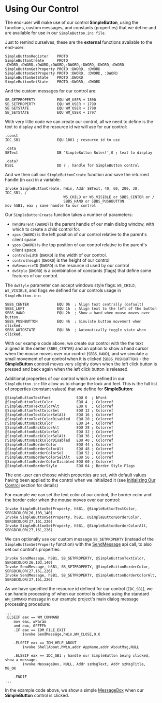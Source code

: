 # Using Our Control

The end-user will make use of our control **SimpleButton**, using the functions, custom messages, and constants \(properties\) that we define and are available for use in our `SimpleButton.inc file`.

Just to remind ourselves, these are the **external** functions available to the end-user:

```x86asm
SimpleButtonRegister    PROTO
SimpleButtonCreate      PROTO :DWORD,:DWORD,:DWORD,:DWORD,:DWORD,:DWORD,:DWORD,:DWORD
SimpleButtonGetProperty PROTO :DWORD, :DWORD
SimpleButtonSetProperty PROTO :DWORD, :DWORD, :DWORD
SimpleButtonGetState    PROTO :DWORD
SimpleButtonSetState    PROTO :DWORD, :DWORD
```

And the custom messages for our control are:

```x86asm
SB_GETPROPERTY          EQU WM_USER + 1800
SB_SETPROPERTY          EQU WM_USER + 1799
SB_GETSTATE             EQU WM_USER + 1798
SB_SETSTATE             EQU WM_USER + 1797
```

With very little code we can create our control, all we need to define is the text to display and the resource id we will use for our control:

```x86asm
.const
IDC_SB1                 EQU 1001 ; resource id to use

.data
SBText                  DB 'SimpleButton Rules!',0 ; text to display

.data?
hSB1                    DD ? ; handle for SimpleButton control
```

And we then call our `SimpleButtonCreate` function and save the returned handle \(in `eax`\) in a variable:

```x86asm
Invoke SimpleButtonCreate, hWin, Addr SBText, 40, 60, 200, 30, IDC_SB1, /
                           WS_CHILD or WS_VISIBLE or SBBS_CENTER or /
                           SBBS_HAND or SBBS_PUSHBUTTON
mov hSB1, eax ; save handle to our control
```

Our `SimpleButtonCreate` function takes a number of parameters:

* `hWndParent` \(`DWORD`\) is the parent handle of our main dialog window, with which to create a child control for.
* `xpos` \(`DWORD`\) is the left position of our control relative to the parent's client space.
* `ypos` \(`DWORD`\) is the top position of our control relative to the parent's client space.
* `controlwidth` \(`DWORD`\) is the width of our control.
* `controlheight` \(`DWORD`\) is the height of our control
* `dwResourceID` \(`DWORD`\) is the resource id used by our control
* `dwStyle` \(`DWORD`\) is a combination of constants \(flags\) that define some features of our control.

The `dwStyle` parameter can accept windows style flags: `WS_CHILD`, `WS_VISIBLE`, and flags we defined for our controls usage in `SimpleButton.inc`:

```x86asm
SBBS_CENTER             EQU 0h  ; Align text centrally (default)
SBBS_LEFT               EQU 1h  ; Align text to the left of the button
SBBS_HAND               EQU 2h  ; Show a hand when mouse moves over button.
SBBS_PUSHBUTTON         EQU 4h  ; Simulate button movement when clicked.
SBBS_AUTOSTATE          EQU 8h  ; Automatically toggle state when clicked.
```

With our example code above, we create our control with the the text aligned in the center \(`SBBS_CENTER`\) and an option to show a hand cursor when the mouse moves over our control \(`SBBS_HAND`\), and we simulate a small movement of our control when it is clicked  \(`SBBS_PUSHBUTTON`\) - the **SimpleButton** controil moves very slightly down when the left click button is pressed and back again when the left click button is released.

Additional properties of our control which are defined in our `SimpleButton.inc` file allow us to change the look and feel. This is the full list of properties \(constant values\) that we define for **SimpleButton**:

```x86asm
@SimpleButtonTextFont            EQU 0  ; hFont
@SimpleButtonTextColor           EQU 4  ; Colorref
@SimpleButtonTextColorAlt        EQU 8  ; Colorref
@SimpleButtonTextColorSel        EQU 12 ; Colorref
@SimpleButtonTextColorSelAlt     EQU 16 ; Colorref
@SimpleButtonTextColorDisabled   EQU 20 ; Colorref
@SimpleButtonBackColor           EQU 24 ; Colorref
@SimpleButtonBackColorAlt        EQU 28 ; Colorref
@SimpleButtonBackColorSel        EQU 32 ; Colorref
@SimpleButtonBackColorSelAlt     EQU 36 ; Colorref
@SimpleButtonBackColorDisabled   EQU 40 ; Colorref
@SimpleButtonBorderColor         EQU 44 ; Colorref
@SimpleButtonBorderColorAlt      EQU 48 ; Colorref
@SimpleButtonBorderColorSel      EQU 52 ; Colorref
@SimpleButtonBorderColorSelAlt   EQU 56 ; Colorref
@SimpleButtonBorderColorDisabled EQU 60 ; Colorref
@SimpleButtonBorderStyle         EQU 64 ; Border Style Flags
```

The end-user can choose which properties are set, with default values having been applied to the control when we initialized it \(see [Initializing Our Control](//initializing-our-control.md) section for details\)

For example we can set the text color of our control, the border color and the border color when the mouse moves over our control:

```x86asm
Invoke SimpleButtonSetProperty, hSB1, @SimpleButtonTextColor, SBRGBCOLOR(26,103,140)
Invoke SimpleButtonSetProperty, hSB1, @SimpleButtonBorderColor, SBRGBCOLOR(27,161,226)
Invoke SimpleButtonSetProperty, hSB1, @SimpleButtonBorderColorAlt, SBRGBCOLOR(27,161,226)
```

We can optionally use our custom message `SB_SETPROPERTY` \(instead of the `SimpleButtonSetProperty` function\) with the [SendMessage](https://msdn.microsoft.com/en-us/library/windows/desktop/ms644950%28v=vs.85%29.aspx) api call, to also set our control's properties:

```x86asm
Invoke SendMessage, hSB1, SB_SETPROPERTY, @SimpleButtonTextColor, SBRGBCOLOR(26,103,140)
Invoke SendMessage, hSB1, SB_SETPROPERTY, @SimpleButtonBorderColor, SBRGBCOLOR(27,161,226)
Invoke SendMessage, hSB1, SB_SETPROPERTY, @SimpleButtonBorderColorAlt, SBRGBCOLOR(27,161,226)
```

As we have specified the resource id defined for our control \(`IDC_SB1`\), we can handle processing of when our control is clicked using the standard `WM_COMMAND` message in our example project's main dialog message processing procedure:

```x86asm
...
.ELSEIF eax == WM_COMMAND
    mov eax, wParam
    and eax, 0FFFFh
    .IF eax == IDM_FILE_EXIT
        Invoke SendMessage,hWin,WM_CLOSE,0,0

    .ELSEIF eax == IDM_HELP_ABOUT
        Invoke ShellAbout,hWin,addr AppName,addr AboutMsg,NULL

    .ELSEIF eax == IDC_SB1 ; handle our SimpleButton being clicked, show a message.
        Invoke MessageBox, NULL, Addr szMsgText, Addr szMsgTitle, MB_OK

    .ENDIF
...
```

In the example code above, we show a simple [MessageBox](https://msdn.microsoft.com/en-us/library/windows/desktop/ms645505%28v=vs.85%29.aspx) when our **SimpleButton** control is clicked.


